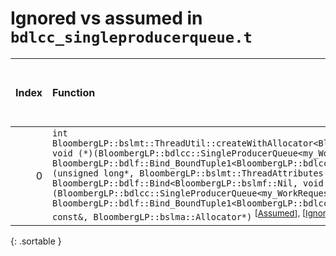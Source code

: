 # Ignored vs assumed in `bdlcc_singleproducerqueue.t`

<script src="../sorttable.js"></script>

|   Index | Function                                                                                                                                                                                                                                                                                                                                                                                                                                                                                                                                                                                                                                                                                |   Difference in number of lines |   Function size difference in bytes |   Number of lines in assumed build | Number of bytes in assumed build   |   Number of lines in ignored build | Number of bytes in ignored build   |
|--------:|:----------------------------------------------------------------------------------------------------------------------------------------------------------------------------------------------------------------------------------------------------------------------------------------------------------------------------------------------------------------------------------------------------------------------------------------------------------------------------------------------------------------------------------------------------------------------------------------------------------------------------------------------------------------------------------------|--------------------------------:|------------------------------------:|-----------------------------------:|:-----------------------------------|-----------------------------------:|:-----------------------------------|
|       0 | `int BloombergLP::bslmt::ThreadUtil::createWithAllocator<BloombergLP::bdlf::Bind<BloombergLP::bslmf::Nil, void (*)(BloombergLP::bdlcc::SingleProducerQueue<my_WorkRequest>*), BloombergLP::bdlf::Bind_BoundTuple1<BloombergLP::bdlcc::SingleProducerQueue<my_WorkRequest>*> > >(unsigned long*, BloombergLP::bslmt::ThreadAttributes const&, BloombergLP::bdlf::Bind<BloombergLP::bslmf::Nil, void (*)(BloombergLP::bdlcc::SingleProducerQueue<my_WorkRequest>*), BloombergLP::bdlf::Bind_BoundTuple1<BloombergLP::bdlcc::SingleProducerQueue<my_WorkRequest>*> > const&, BloombergLP::bslma::Allocator*)` <sup>\[[Assumed](0-assume)\], \[[Ignored](0-none)\], \[[Diff](0-diff.html)\] |                              -8 |                                 -32 |                                336 | 4,267,424                          |                                368 | 4,267,424                          |
{: .sortable }

